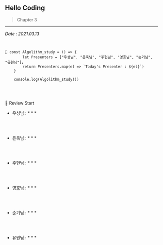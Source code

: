 

## Hello Coding

> Chapter 3
---

*Date : 2021.03.13*

<br/>


```
📌 const Algolithm_study = () => {
        let Presenters = ["우성님", "은욱님", "주현님", "영호님", "순기님", "유원님"];
        return Presenters.map(el => `Today's Presenter : ${el}`)
    }
   
    console.log(Algolithm_study())
```


<br/>
<br/>

🙌 Review Start

* 우성님 : 
  *
  *
  *
  
<br/>
<br/>

* 은욱님 : 
  *
  *
  *

<br/>
<br/>
  
* 주현님 : 
  *
  *
  *

<br/>
<br/>

* 영호님 : 
  *
  *
  *
  
<br/>
<br/>

* 순기님 : 
  *
  *
  *
  
<br/>
<br/>

* 유원님 : 
  *
  *
  *
 

